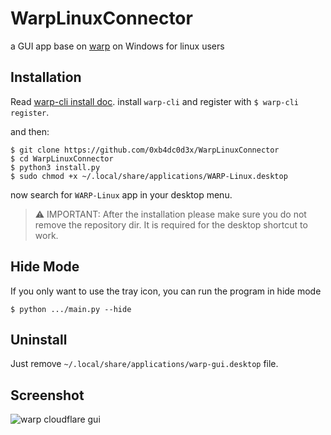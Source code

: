# WarpLinuxConnector

a GUI app base on [warp](https://developers.cloudflare.com/warp-client/get-started/linux) on Windows for linux users

## Installation

Read [warp-cli install doc](https://developers.cloudflare.com/warp-client/get-started/linux). install `warp-cli` and
register with `$ warp-cli register`.

and then:

    $ git clone https://github.com/0xb4dc0d3x/WarpLinuxConnector
    $ cd WarpLinuxConnector
    $ python3 install.py
    $ sudo chmod +x ~/.local/share/applications/WARP-Linux.desktop

now search for `WARP-Linux` app in your desktop menu.

> ⚠️ IMPORTANT: After the installation please make sure you do not remove the repository dir. It is required for the desktop shortcut to work.

## Hide Mode
If you only want to use the tray icon, you can run the program in hide mode
    
    $ python .../main.py --hide

## Uninstall

Just remove `~/.local/share/applications/warp-gui.desktop` file.

## Screenshot

![warp cloudflare gui](icons/ss.png)
